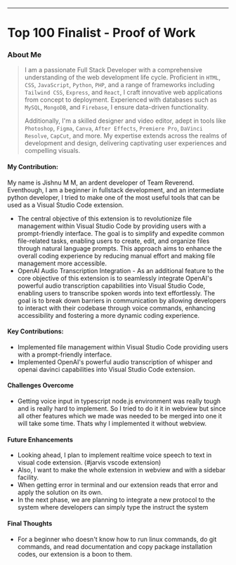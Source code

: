 ---

# Top 100 Finalist - Proof of Work

### About Me

> I am a passionate Full Stack Developer with a comprehensive understanding of the web development life cycle. Proficient in `HTML`, `CSS`, `JavaScript`, `Python`, `PHP`, and a range of frameworks including `Tailwind CSS`, `Express`, and `React`, I craft innovative web applications from concept to deployment. Experienced with databases such as `MySQL`, `MongoDB`, and `Firebase`, I ensure data-driven functionality.
>
> Additionally, I'm a skilled designer and video editor, adept in tools like `Photoshop`, `Figma`, `Canva`, `After Effects`, `Premiere Pro`, `DaVinci Resolve`, `CapCut`, and more. My expertise extends across the realms of development and design, delivering captivating user experiences and compelling visuals.

#### My Contribution:

My name is Jishnu M M, an ardent developer of Team Reverend. Eventhough, I am a beginner in fullstack development, and an intermediate python developer, I tried to make one of the most useful tools that can be used as a Visual Studio Code extension.

- The central objective of this extension is to revolutionize file management within Visual Studio Code by providing users with a prompt-friendly interface. The goal is to simplify and expedite common file-related tasks, enabling users to create, edit, and organize files through natural language prompts. This approach aims to enhance the overall coding experience by reducing manual effort and making file management more accessible.
- OpenAI Audio Transcription Integration - As an additional feature to the core objective of this extension is to seamlessly integrate OpenAI's powerful audio transcription capabilities into Visual Studio Code, enabling users to transcribe spoken words into text effortlessly. The goal is to break down barriers in communication by allowing developers to interact with their codebase through voice commands, enhancing accessibility and fostering a more dynamic coding experience.


#### Key Contributions:

- Implemented file management within Visual Studio Code providing users with a prompt-friendly interface.
- Implemented OpenAI's powerful audio transcription of whisper and openai davinci capabilities into Visual Studio Code extension.

#### Challenges Overcome

- Getting voice input in typescript node.js environment was really tough and is really hard to implement. So I tried to do it it in webview but since all other features which we made was needed to be merged into one it will take some time. Thats why I implemented it without webview.

#### Future Enhancements

- Looking ahead, I plan to implement realtime voice speech to text in visual code extension. (#jarvis vscode extension)
- Also, I want to make the whole extension in webview and with a sidebar facility.
- When getting error in terminal and our extension reads that error and apply the solution on its own.
- In the next phase, we are planning to integrate a new protocol to the system where developers can simply type the instruct the system

#### Final Thoughts

- For a beginner who doesn't know how to run linux commands, do git commands, and read documentation and copy package installation codes, our extension is a boon to them.
